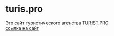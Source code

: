 # turis.pro
Это сайт туристического агенства TURIST.PRO <br>
 [ссылка на сайт](https://vitlij20.github.io/turis.pro/) 
